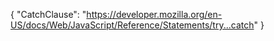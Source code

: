 {
  "CatchClause": "https://developer.mozilla.org/en-US/docs/Web/JavaScript/Reference/Statements/try...catch"
}
